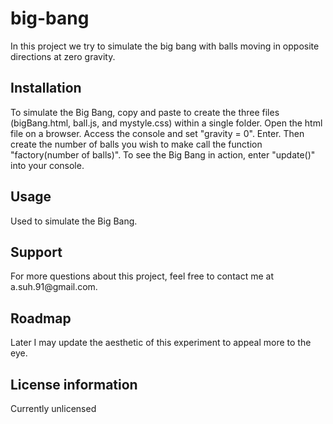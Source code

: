 # big-bang
In this project we try to simulate the big bang with balls moving in opposite directions at zero gravity.

<h2>Installation</h2>
To simulate the Big Bang, copy and paste to create the three files (bigBang.html, ball.js, and mystyle.css) within a single folder. Open the html file on a browser. Access the console and set "gravity = 0". Enter. Then create the number of balls you wish to make call the function "factory(number of balls)". To see the Big Bang in action, enter "update()" into your console.

<h2>Usage</h2>
Used to simulate the Big Bang.

<h2>Support</h2>
For more questions about this project, feel free to contact me at a.suh.91@gmail.com.

<h2>Roadmap</h2>
Later I may update the aesthetic of this experiment to appeal more to the eye.

<h2>License information</h2>
Currently unlicensed

